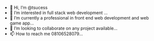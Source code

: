 - 👋 Hi, I’m @tsucess
- 👀 I’m interested in full stack web development ...
- 🌱 I’m currently a professional in front end web development and web game app...
- 💞️ I’m looking to collaborate on any project available...
- 📫 How to reach me 08106528079...

<!---
tsucess/tsucess is a ✨ special ✨ repository because its `README.md` (this file) appears on your GitHub profile.
You can click the Preview link to take a look at your changes.
--->
